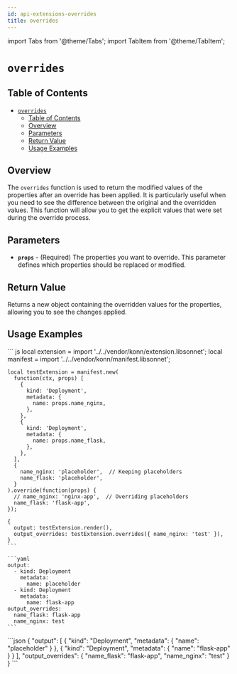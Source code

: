 ```yaml
---
id: api-extensions-overrides
title: overrides
---
```


import Tabs from '@theme/Tabs';
import TabItem from '@theme/TabItem';

# `overrides`

## Table of Contents
- [`overrides`](#overrides)
  - [Table of Contents](#table-of-contents)
  - [Overview](#overview)
  - [Parameters](#parameters)
  - [Return Value](#return-value)
  - [Usage Examples](#usage-examples)

## Overview
The `overrides` function is used to return the modified values of the properties after an override has been applied. It is particularly useful when you need to see the difference between the original and the overridden values. This function will allow you to get the explicit values that were set during the override process.

## Parameters
- **`props`** - (Required) The properties you want to override. This parameter defines which properties should be replaced or modified.

## Return Value
Returns a new object containing the overridden values for the properties, allowing you to see the changes applied.


## Usage Examples

<Tabs>
     <TabItem value="jsonnet" label="Jsonnet" default>
    ``` js
    local extension = import '../../vendor/konn/extension.libsonnet';
    local manifest = import '../../vendor/konn/manifest.libsonnet';

    local testExtension = manifest.new(
      function(ctx, props) [
        {
          kind: 'Deployment',
          metadata: {
            name: props.name_nginx,
          },
        },
        {
          kind: 'Deployment',
          metadata: {
            name: props.name_flask,
          },
        },
      ],
      {
        name_nginx: 'placeholder',  // Keeping placeholders
        name_flask: 'placeholder',
      }
    ).override(function(props) {
      // name_nginx: 'nginx-app',  // Overriding placeholders
      name_flask: 'flask-app',
    });

    {
      output: testExtension.render(),
      output_overrides: testExtension.overrides({ name_nginx: 'test' }),
    }
    ``` 
  </TabItem>
  <TabItem value="yaml" label="YAML Output">

    ```yaml
    output:
      - kind: Deployment
        metadata:
          name: placeholder
      - kind: Deployment
        metadata:
          name: flask-app
    output_overrides:
      name_flask: flask-app
      name_nginx: test
    ```
  </TabItem>
  <TabItem value="json" label="JSON Output">
    ```json
    {
       "output": [
          {
             "kind": "Deployment",
             "metadata": {
                "name": "placeholder"
             }
          },
          {
             "kind": "Deployment",
             "metadata": {
                "name": "flask-app"
             }
          }
       ],
       "output_overrides": {
          "name_flask": "flask-app",
          "name_nginx": "test"
       }
    }
    ```
    </TabItem>
</Tabs>
